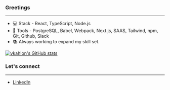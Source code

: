 ### Greetings
---
- :computer: Stack - React, TypeScript, Node.js
- :hammer: Tools - PostgreSQL, Babel, Webpack, Next.js, SAAS, Tailwind, npm, Git, Github, Slack
- :books: Always working to expand my skill set.

[![vkahlon's GitHub stats](https://github-readme-stats.vercel.app/api?username=vkahlon&theme=github_dark&&show_icons=true&hide=stars,contribs)](https://github.com/vkahlon/github-readme-stats)

### Let's connect
---
- [LinkedIn](https://www.linkedin.com/in/vickramkahlon/)
